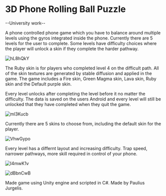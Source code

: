 # 3D Phone Rolling Ball Puzzle

--University work--

A phone controlled phone game which you have to balance around multiple levels using the gyros integrated inside the phone. Currently there are 5 levels for the user to complete. Some levels have difficulty choices where the player will unlock a skin if they complete the harder pathway.

![hL8hQkY](https://github.com/PaulJur/3D-Phone-Rolling-Ball-Puzzle/assets/97526083/ddf29c6f-741d-4e48-8483-76295778b46e)

The Ruby skin is for players who completed level 4 on the difficult path. All of the skin textures are generated by stable diffusion and applied in the game. The game includes a Fire skin, Green Magma skin, Lava skin, Ruby skin and the Default purple skin.

Every level unlocks after completing the level before it no matter the difficulty. The data is saved on the users Android and every level will still be unlocked that they have completed when they quit the game.

![ml3Kucb](https://github.com/PaulJur/3D-Phone-Rolling-Ball-Puzzle/assets/97526083/60462ddd-7578-4c8e-9d7a-99e2f95af82e)

Currently there are 5 skins to choose from, including the default skin for the player. 

![VhwGypo](https://github.com/PaulJur/3D-Phone-Rolling-Ball-Puzzle/assets/97526083/1b3d57e5-ee6c-42d0-b4ce-ac4104ce2e6e)

Every level has a differnt layout and increasing difficulty. Trap speed, narrower pathways, more skill required in control of your phone.

![I4mwK1v](https://github.com/PaulJur/3D-Phone-Rolling-Ball-Puzzle/assets/97526083/ba760998-a274-4300-b6c0-76fee38ad719)

![dBbnCwB](https://github.com/PaulJur/3D-Phone-Rolling-Ball-Puzzle/assets/97526083/cae5a510-5391-4004-b65c-ccf93ab3ccd2)

Made game using Unity engine and scripted in C#. Made by Paulius Jurgelis.
